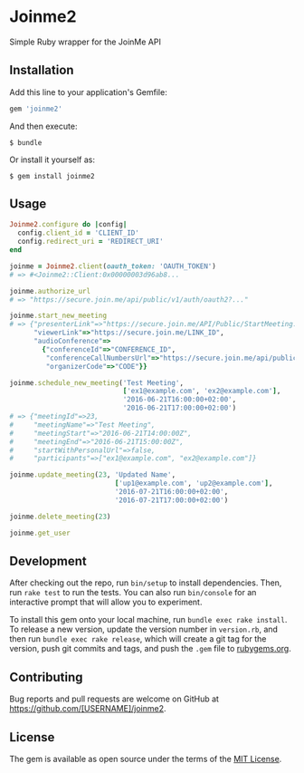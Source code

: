 # Joinme2
Simple Ruby wrapper for the JoinMe API

## Installation

Add this line to your application's Gemfile:

```ruby
gem 'joinme2'
```

And then execute:

    $ bundle

Or install it yourself as:

    $ gem install joinme2

## Usage

```ruby
Joinme2.configure do |config|
  config.client_id = 'CLIENT_ID'
  config.redirect_uri = 'REDIRECT_URI'
end

joinme = Joinme2.client(oauth_token: 'OAUTH_TOKEN')
# => #<Joinme2::Client:0x00000003d96ab8...

joinme.authorize_url
# => "https://secure.join.me/api/public/v1/auth/oauth2?..."

joinme.start_new_meeting
# => {"presenterLink"=>"https://secure.join.me/API/Public/StartMeeting.aspx?token=TOKEN",
      "viewerLink"=>"https://secure.join.me/LINK_ID",
      "audioConference"=>
        {"conferenceId"=>"CONFERENCE_ID",
         "conferenceCallNumbersUrl"=>"https://secure.join.me/api/public/intphone.aspx?conferenceId=CONFERENCE_ID",
         "organizerCode"=>"CODE"}}

joinme.schedule_new_meeting('Test Meeting',
                            ['ex1@example.com', 'ex2@example.com'],
                            '2016-06-21T16:00:00+02:00',
                            '2016-06-21T17:00:00+02:00')
# => {"meetingId"=>23,
#     "meetingName"=>"Test Meeting",
#     "meetingStart"=>"2016-06-21T14:00:00Z",
#     "meetingEnd"=>"2016-06-21T15:00:00Z",
#     "startWithPersonalUrl"=>false,
#     "participants"=>["ex1@example.com", "ex2@example.com"]}

joinme.update_meeting(23, 'Updated Name',
                          ['up1@example.com', 'up2@example.com'],
                          '2016-07-21T16:00:00+02:00',
                          '2016-07-21T17:00:00+02:00')

joinme.delete_meeting(23)

joinme.get_user
```

## Development

After checking out the repo, run `bin/setup` to install dependencies. Then, run `rake test` to run the tests. You can also run `bin/console` for an interactive prompt that will allow you to experiment.

To install this gem onto your local machine, run `bundle exec rake install`. To release a new version, update the version number in `version.rb`, and then run `bundle exec rake release`, which will create a git tag for the version, push git commits and tags, and push the `.gem` file to [rubygems.org](https://rubygems.org).

## Contributing

Bug reports and pull requests are welcome on GitHub at https://github.com/[USERNAME]/joinme2.


## License

The gem is available as open source under the terms of the [MIT License](http://opensource.org/licenses/MIT).

